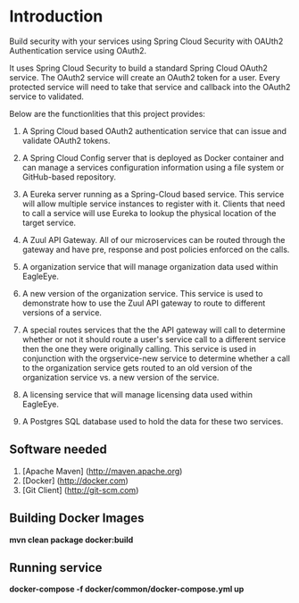 # Introduction

Build security with your services using Spring Cloud Security with OAUth2 Authentication service using OAuth2.  

It uses Spring Cloud Security to build a standard Spring Cloud OAuth2 service.  The OAuth2 service will create an OAuth2 token for a user.  Every protected service will need to take that service and callback into the OAuth2 service to validated.

Below are the functionlities that this project provides:

1. A Spring Cloud based OAuth2 authentication service that can issue and validate OAuth2 tokens.  

2. A Spring Cloud Config server that is deployed as Docker container and can manage a services configuration information using a file system or GitHub-based repository.

3. A Eureka server running as a Spring-Cloud based service.  This service will allow multiple service instances to register with it.  Clients that need to call a service will use 
    Eureka to lookup the physical location of the target service.

4.  A Zuul API Gateway.  All of our microservices can be routed through the gateway and have pre, response and post policies enforced on the calls.

5.  A organization service that will manage organization data used within EagleEye.

6.  A new version of the organization service.  This service is used to demonstrate how to use the Zuul API gateway to route to different versions of a service.

7.  A special routes services that the the API gateway will call to determine whether or not it should route a user's service call to a different service then the one they were 
    originally calling.  This service is used in conjunction with the orgservice-new service to determine whether a call to the organization service gets routed to an old version of the organization service vs. a new version of the service.

8.  A licensing service that will manage licensing data used within EagleEye.

9.  A Postgres SQL database used to hold the data for these two services.


## Software needed
1.	[Apache Maven] (http://maven.apache.org)
2.	[Docker] (http://docker.com)
3.	[Git Client] (http://git-scm.com)

## Building Docker Images 


   **mvn clean package docker:build**


## Running service


   **docker-compose -f docker/common/docker-compose.yml up**

